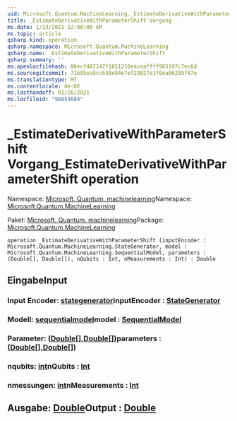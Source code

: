 ```yaml
---
uid: Microsoft.Quantum.MachineLearning._EstimateDerivativeWithParameterShift
title: _EstimateDerivativeWithParameterShift Vorgang
ms.date: 1/23/2021 12:00:00 AM
ms.topic: article
qsharp.kind: operation
qsharp.namespace: Microsoft.Quantum.MachineLearning
qsharp.name: _EstimateDerivativeWithParameterShift
qsharp.summary: ''
ms.openlocfilehash: 06ecf487147f1851210eaceaffff965197c7ec6d
ms.sourcegitcommit: 71605ea9cc630e84e7ef29027e1f0ea06299747e
ms.translationtype: MT
ms.contentlocale: de-DE
ms.lasthandoff: 01/26/2021
ms.locfileid: "98854684"
---
```

# <a name="_estimatederivativewithparametershift-operation"></a><span data-ttu-id="b9179-102">_EstimateDerivativeWithParameterShift Vorgang</span><span class="sxs-lookup"><span data-stu-id="b9179-102">_EstimateDerivativeWithParameterShift operation</span></span>

<span data-ttu-id="b9179-103">Namespace: [Microsoft. Quantum. machinelearning](xref:Microsoft.Quantum.MachineLearning)</span><span class="sxs-lookup"><span data-stu-id="b9179-103">Namespace: [Microsoft.Quantum.MachineLearning](xref:Microsoft.Quantum.MachineLearning)</span></span>

<span data-ttu-id="b9179-104">Paket: [Microsoft. Quantum. machinelearning](https://nuget.org/packages/Microsoft.Quantum.MachineLearning)</span><span class="sxs-lookup"><span data-stu-id="b9179-104">Package: [Microsoft.Quantum.MachineLearning](https://nuget.org/packages/Microsoft.Quantum.MachineLearning)</span></span>




```qsharp
operation _EstimateDerivativeWithParameterShift (inputEncoder : Microsoft.Quantum.MachineLearning.StateGenerator, model : Microsoft.Quantum.MachineLearning.SequentialModel, parameters : (Double[], Double[]), nQubits : Int, nMeasurements : Int) : Double
```


## <a name="input"></a><span data-ttu-id="b9179-105">Eingabe</span><span class="sxs-lookup"><span data-stu-id="b9179-105">Input</span></span>

### <a name="inputencoder--stategenerator"></a><span data-ttu-id="b9179-106">Input Encoder: [stategenerator](xref:Microsoft.Quantum.MachineLearning.StateGenerator)</span><span class="sxs-lookup"><span data-stu-id="b9179-106">inputEncoder : [StateGenerator](xref:Microsoft.Quantum.MachineLearning.StateGenerator)</span></span>




### <a name="model--sequentialmodel"></a><span data-ttu-id="b9179-107">Modell: [sequentialmodel](xref:Microsoft.Quantum.MachineLearning.SequentialModel)</span><span class="sxs-lookup"><span data-stu-id="b9179-107">model : [SequentialModel](xref:Microsoft.Quantum.MachineLearning.SequentialModel)</span></span>




### <a name="parameters--doubledouble"></a><span data-ttu-id="b9179-108">Parameter: ([Double](xref:microsoft.quantum.lang-ref.double)[],[Double](xref:microsoft.quantum.lang-ref.double)[])</span><span class="sxs-lookup"><span data-stu-id="b9179-108">parameters : ([Double](xref:microsoft.quantum.lang-ref.double)[],[Double](xref:microsoft.quantum.lang-ref.double)[])</span></span>




### <a name="nqubits--int"></a><span data-ttu-id="b9179-109">nqubits: [int](xref:microsoft.quantum.lang-ref.int)</span><span class="sxs-lookup"><span data-stu-id="b9179-109">nQubits : [Int](xref:microsoft.quantum.lang-ref.int)</span></span>




### <a name="nmeasurements--int"></a><span data-ttu-id="b9179-110">nmessungen: [int](xref:microsoft.quantum.lang-ref.int)</span><span class="sxs-lookup"><span data-stu-id="b9179-110">nMeasurements : [Int](xref:microsoft.quantum.lang-ref.int)</span></span>





## <a name="output--double"></a><span data-ttu-id="b9179-111">Ausgabe: [Double](xref:microsoft.quantum.lang-ref.double)</span><span class="sxs-lookup"><span data-stu-id="b9179-111">Output : [Double](xref:microsoft.quantum.lang-ref.double)</span></span>

